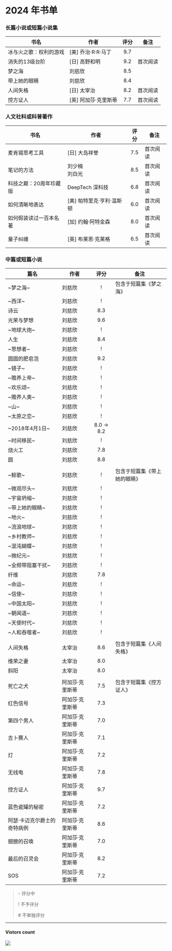# 2024 年书单

### 长篇小说或短篇小说集
| 书名 | 作者 | 评分 | 备注 |
| --- | --- | :---: | --- |
| 冰与火之歌：权利的游戏 | [美] 乔治·R·R·马丁 | 9.7 | |
| 消失的13级台阶 | [日] 高野和明 | 9.2 | 首次阅读 |
| 梦之海 | 刘慈欣 | 8.5 | |
| 带上她的眼睛 | 刘慈欣 | 8.4 | |
| 人间失格 | [日] 太宰治 | 8.2 | 首次阅读 |
| 控方证人 | [英] 阿加莎·克里斯蒂	 | 7.7 | 首次阅读 |


### 人文社科或科普著作
| 书名 | 作者 | 评分 | 备注 |
| --- | --- | :---: | --- |
| 麦肯锡思考工具 | [日] 大岛祥誉 | 7.5 | 首次阅读 |
| 笔记的方法 | 刘少楠<br>刘白光 | 8.5 | 首次阅读 |
| 科技之巅：20周年珍藏版 | DeepTech 深科技 | 6.8 | 首次阅读 |
| 如何清晰地表达 | [美] 帕特里克·亨利·温斯顿 | 6.0 | 首次阅读 |
| 如何假装读过一百本名著 | [加] 约翰·阿特金森 | 8.0 | 首次阅读 |
| 量子纠缠 | [英] 布莱恩·克莱格 | 6.5 | 首次阅读 |


### 中篇或短篇小说
| 篇名 | 作者 | 评分 | 备注 |
| --- | --- | :---: | --- |
| ~梦之海~ | 刘慈欣 | ! | 包含于短篇集《梦之海》 |
| ~西洋~ | 刘慈欣 | ! | |
| 诗云 | 刘慈欣 | 8.3 | |
| 光荣与梦想 | 刘慈欣 | 9.6 | |
| ~地球大炮~ | 刘慈欣 | ! | |
| 人生 | 刘慈欣 | 8.4 | |
| ~思想者~ | 刘慈欣 | ! | |
| 圆圆的肥皂泡 | 刘慈欣 | 9.2 | |
| ~镜子~ | 刘慈欣 | ! | |
| ~赡养上帝~ | 刘慈欣 | ! | |
| ~欢乐颂~ | 刘慈欣 | ! | |
| ~赡养人类~ | 刘慈欣 | ! | |
| ~山~ | 刘慈欣 | ! | |
| ~太原之恋~ | 刘慈欣 | ! | |
| ~2018年4月1日~ | 刘慈欣 | 8.0 -> 8.2 | |
| ~时间移民~ | 刘慈欣 | ! | |
| 烧火工 | 刘慈欣 | 7.8 | |
| 圆 | 刘慈欣 | 8.8 | |
| | | | |
| ~鲸歌~ | 刘慈欣 | ! | 包含于短篇集《带上她的眼睛》 |
| ~微观尽头~ | 刘慈欣 | ! | |
| ~宇宙坍缩~ | 刘慈欣 | ! | |
| ~带上她的眼睛~ | 刘慈欣 | ! | |
| ~地火~ | 刘慈欣 | ! | |
| ~流浪地球~ | 刘慈欣 | ! | |
| ~乡村教师~ | 刘慈欣 | ! | |
| ~混沌蝴蝶~ | 刘慈欣 | ! | |
| ~微纪元~ | 刘慈欣 | ! | |
| ~全频带阻塞干扰~ | 刘慈欣 | ! | |
| 纤维 | 刘慈欣 | 7.8 | |
| ~命运~ | 刘慈欣 | ! | |
| ~信使~ | 刘慈欣 | ! | |
| ~中国太阳~ | 刘慈欣 | ! | |
| ~朝闻道~ | 刘慈欣 | ! | |
| ~天使时代~ | 刘慈欣 | ! | |
| ~人和吞噬者~ | 刘慈欣 | ! | |
| | | | |
| 人间失格 | 太宰治 | 8.6 | 包含于短篇集《人间失格》 |
| 维荣之妻 | 太宰治 | 8.0 | |
| 斜阳 | 太宰治 | 8.0 | |
| | | | |
| 死亡之犬 | 阿加莎·克里斯蒂 | 7.5 | 包含于短篇集《控方证人》 |
| 红色信号 | 阿加莎·克里斯蒂 | 7.3 | |
| 第四个男人 | 阿加莎·克里斯蒂 | 7.0 | |
| 吉卜赛人 | 阿加莎·克里斯蒂 | 7.1 | |
| 灯 | 阿加莎·克里斯蒂 | 7.2 | |
| 无线电 | 阿加莎·克里斯蒂 | 7.8 | |
| 控方证人 | 阿加莎·克里斯蒂 | 9.7 | |
| 蓝色瓷罐的秘密 | 阿加莎·克里斯蒂 | 7.2 | |
| 阿瑟·卡迈克尔爵士的奇特病例 | 阿加莎·克里斯蒂 | 8.6 | |
| 翅膀的召唤 | 阿加莎·克里斯蒂 | 7.0 | |
| 最后的召灵会 | 阿加莎·克里斯蒂 | 8.2 | |
| SOS | 阿加莎·克里斯蒂 | 7.2 | |


> 
> \- 评分中
> 
> \! 不予评分
>
> \# 不单独评分

-------------
#### Vistors count
<img src="https://profile-counter.glitch.me/chuxiaonan/count.svg" />
